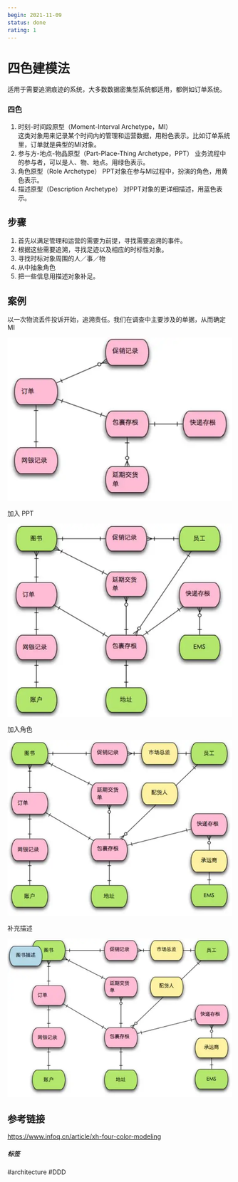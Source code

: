 ```yaml
---
begin: 2021-11-09
status: done
rating: 1
---
```


# 四色建模法

适用于需要追溯痕迹的系统，大多数数据密集型系统都适用，都例如订单系统。

### 四色

1.  时刻-时间段原型（Moment-Interval Archetype，MI）  
    这类对象用来记录某个时间内的管理和运营数据，用粉色表示。比如订单系统里，订单就是典型的MI对象。
2.  参与方-地点-物品原型（Part-Place-Thing Archetype，PPT）  业务流程中的参与者，可以是人、物、地点。用绿色表示。
3.  角色原型（Role Archetype）  PPT对象在参与MI过程中，扮演的角色，用黄色表示。  
4.  描述原型（Description Archetype）  对PPT对象的更详细描述，用蓝色表示。


## 步骤

1.  首先以满足管理和运营的需要为前提，寻找需要追溯的事件。
2.  根据这些需要追溯，寻找足迹以及相应的时标性对象。
3.  寻找时标对象周围的人／事／物
4.  从中抽象角色
5.  把一些信息用描述对象补足。

## 案例

以一次物流丢件投诉开始，追溯责任。我们在调查中主要涉及的单据，从而确定 MI

![](image/Pasted%20image%2020211109195020.png)

加入 PPT

![](image/Pasted%20image%2020211109195109.png)

加入角色

![](image/Pasted%20image%2020211109195300.png)

补充描述

![](image/Pasted%20image%2020211109195311.png)

## 参考链接

https://www.infoq.cn/article/xh-four-color-modeling

##### 标签
#architecture #DDD 
